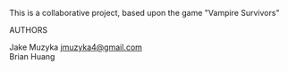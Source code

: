 This is a collaborative project, based upon the game "Vampire Survivors"  


AUTHORS

Jake Muzyka jmuzyka4@gmail.com  
Brian Huang 